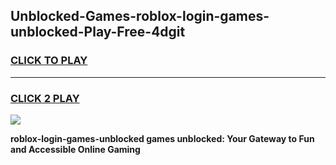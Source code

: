 
## Unblocked-Games-roblox-login-games-unblocked-Play-Free-4dgit
<h3>
<a href="https://premium76.site?title=roblox-login-games-unblocked&ref=15A">CLICK TO PLAY</a></h3>
<hr>

<h3>
<a href="https://premium76.site?title=roblox-login-games-unblocked&ref=15A">CLICK 2 PLAY</a>
  
</h3>

<a href="https://premium76.site?title=roblox-login-games-unblocked&ref=15A"><img src="https://clearcache.store/games.png"></a>


**roblox-login-games-unblocked games unblocked: Your Gateway to Fun and Accessible Online Gaming**
